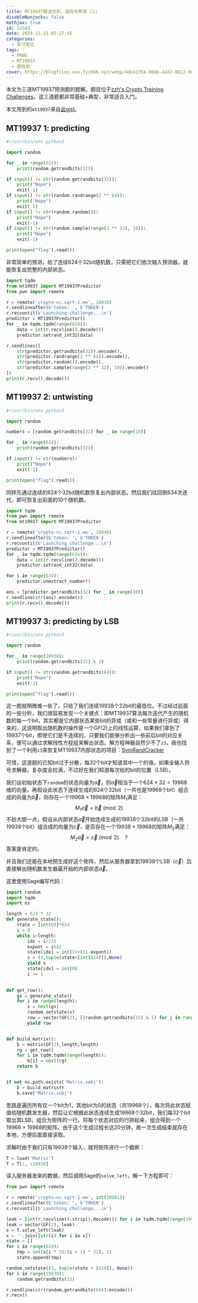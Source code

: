 ```yaml
---
title: MT19937算法分析、逆向与预测（三）
disableNunjucks: false
mathjax: true
id: 12343
date: 2024-11-21 05:27:45
categories:
  - 学习笔记
tags:
  - PRNG
  - MT19937
  - 密码学
cover: https://blogfiles.oss.fyz666.xyz/webp/4de41354-86bb-42e2-8812-9d13cd1c164b.webp
---
```


本文为三道MT19937预测题的题解。题目位于[zzh's Crypto Training Challenges](https://crypto.sqrt-1.me/)。这三道题都非常基础+典型，非常适合入门。

本文用到的`mt19937`来自[此gist](https://gist.github.com/windshadow233/229ec53e67577bedb8965e652fdc7466)。

## MT19937 1: predicting

```python
#!/usr/bin/env python3

import random

for _ in range(624):
    print(random.getrandbits(32))

if input() != str(random.getrandbits(32)):
    print("Nope")
    exit(-1)
if input() != str(random.randrange(2 ** 64)):
    print("Nope")
    exit(-1)
if input() != str(random.random()):
    print("Nope")
    exit(-1)
if input() != str(random.sample(range(2 ** 32), 10)):
    print("Nope")
    exit(-1)

print(open("flag").read())
```

非常简单的预测，给了连续624个32bit随机数，只需把它们依次输入预测器，就能恢复出完整的内部状态。

```python
import tqdm
from mt19937 import MT19937Predictor
from pwn import remote

r = remote('crypto-nc.sqrt-1.me', 10039)
r.sendlineafter(b'token: ', b'TOKEN')
r.recvuntil(b'Launching challenge...\n')
predictor = MT19937Predictor()
for _ in tqdm.tqdm(range(624)):
    data = int(r.recvline().decode())
    predictor.setrand_int32(data)

r.sendlines([
    str(predictor.getrandbits(32)).encode(),
    str(predictor.randrange(2 ** 64)).encode(),
    str(predictor.random()).encode(),
    str(predictor.sample(range(2 ** 32), 10)).encode()
])
print(r.recv().decode())
```

## MT19937 2: untwisting

```python
#!/usr/bin/env python3

import random

numbers = [random.getrandbits(32) for _ in range(10)]

for _ in range(624):
    print(random.getrandbits(32))

if input() != str(numbers):
    print("Nope")
    exit(-1)

print(open("flag").read())
```

同样先通过连续的624个32bit随机数恢复出内部状态，然后我们往回倒634次迭代，即可恢复出前面的10个随机数。

```python
import tqdm
from pwn import remote
from mt19937 import MT19937Predictor

r = remote('crypto-nc.sqrt-1.me', 10040)
r.sendlineafter(b'token: ', b'TOKEN')
r.recvuntil(b'Launching challenge...\n')
predictor = MT19937Predictor()
for _ in tqdm.tqdm(range(624)):
    data = int(r.recvline().decode())
    predictor.setrand_int32(data)

for i in range(634):
    predictor.unextract_number()

ans = [predictor.getrandbits(32) for _ in range(10)]
r.sendline(str(ans).encode())
print(r.recv().decode())
```

## MT19937 3: predicting by LSB

```python
#!/usr/bin/env python3

import random

for _ in range(19938):
    print(random.getrandbits(32) % 2)

if input() != str(random.getrandbits(64)):
    print("Nope")
    exit(-1)

print(open("flag").read())
```

这一题就稍微难一些了，只给了我们连续19938个32bit的最低位。不过经过前面的一些分析，我们很容易发现一个关键点：即MT19937算法每次迭代产生的随机数的每一个bit，其实都是它内部状态某些bit的异或（或和一些常量进行异或）得来的，这说明取出随机数的操作是一个$GF(2)$​上的线性运算，如果我们拿到了19937个bit，即使它们是不连续的，只要我们能够分析出一些前后bit的对应关系，便可以通过求解线性方程组来解出状态。解方程神器自然少不了`z3`，我也找到了一个利用`z3`来恢复MT19937内部状态的项目：[SymRandCracker](https://github.com/icemonster/symbolic_mersenne_cracker)

可惜，这道题的已知bit过于分散，每32个bit才知道其中一个的值，如果全输入符号求解器，复杂度会拉满，不过好在我们知道每次给的bit的位置（LSB）。

我们设初始状态下`random`的状态向量为$\vec{a}$，则$\vec{a}$相当于一个$624\times32=19968$维的向量。再假设此状态下连续生成的624个32bit（一共也是19968个bit）组合成的向量为$\vec{b}$，则存在一个$19968\times19968$的矩阵$M_1$满足：
$$
M_1\vec{a}=\vec{b}\pmod{2}
$$
不妨大胆一点，假设从内部状态$\vec{a}$开始连续生成的19938个32bit的LSB（一共19938个bit）组合成的向量为$\vec{c}$，是否存在一个$19938\times19968$的矩阵$M_2$满足：
$$
M_2\vec{a}=\vec{c}\pmod{2}\quad?
$$
答案是肯定的。

并且我们还能在本地预生成好这个矩阵，然后从服务器拿到19938个LSB（$\vec{c}$）后直接解出随机数发生器最开始的内部状态$\vec{a}$​。

这里使用Sage编写代码：

```python
import random
import tqdm
import os

length = 624 * 32
def generate_state():
    state = [int(0)]*624
    i = 0
    while i<length:
        idx = i//32
        expont = i%32
        state[idx] = int(1<<(31-expont))
        s = (3,tuple(state+[int(624)]),None)
        yield s
        state[idx] = int(0)
        i += 1

        
def get_row():
    gs = generate_state()
    for i in range(length):
        s = next(gs)
        random.setstate(s)
        row = vector(GF(2), [(random.getrandbits(32) & 1) for j in range(length)])
        yield row


def build_matrix():
    b = matrix(GF(2),length,length)
    rg = get_row()
    for i in tqdm.tqdm(range(length)):
        b[i] = next(rg)
    return b


if not os.path.exists('Matrix.sobj'):
    b = build_matrix()
    b.save("Matrix.sobj")
```

思路是遍历所有仅一个bit为1，其他bit为0的状态（共19968个），每次将此状态赋值给随机数发生器，然后让它根据此状态连续生成19968个32bit，我们每32个bit取出其LSB，组合为矩阵的一行。将每个状态对应的行拼起来，组合得到一个$19968\times19968$的矩阵。由于这个生成过程长达20分钟，故一次生成结束就存在本地，方便后面直接读取。

求解时由于我们只有19938个输入，就将矩阵进行一个截断：

```python
T = load('Matrix')
T = T[:, :19938]
```

读入服务器发来的数据，然后调用Sage的`solve_left`，解一下方程即可：

```python
from pwn import remote

r = remote('crypto-nc.sqrt-1.me', int(10041))
r.sendlineafter(b'token: ', b'TOKEN')
r.recvuntil(b'Launching challenge...\n')

leak = [int(r.recvline().strip().decode()) for i in tqdm.tqdm(range(19938))]
leak = vector(GF(2), leak)
x = T.solve_left(leak)
x = ''.join([str(i) for i in x])
state = []
for i in range(624):
    tmp = int(x[i * 32:(i + 1) * 32], 2)
    state.append(tmp)

random.setstate((3, tuple(state + [624]), None))
for i in range(19938):
    random.getrandbits(32)

r.sendline(str(random.getrandbits(64)).encode())
r.recv()
```

